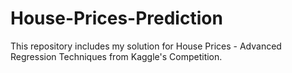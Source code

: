 # House-Prices-Prediction
This repository includes my solution for House Prices - Advanced Regression Techniques from Kaggle's Competition.
